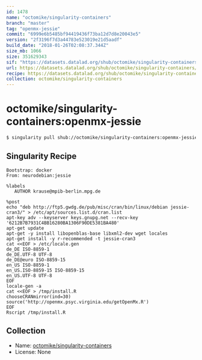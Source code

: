 ```yaml
---
id: 1478
name: "octomike/singularity-containers"
branch: "master"
tag: "openmx-jessie"
commit: "6999e6b5485bf94419436f73ba12d7d8e20043e5"
version: "2f3196f7d3a44783e523019e21d5aadf"
build_date: "2018-01-26T02:08:37.344Z"
size_mb: 1066
size: 351629343
sif: "https://datasets.datalad.org/shub/octomike/singularity-containers/openmx-jessie/2018-01-26-6999e6b5-2f3196f7/2f3196f7d3a44783e523019e21d5aadf.simg"
url: https://datasets.datalad.org/shub/octomike/singularity-containers/openmx-jessie/2018-01-26-6999e6b5-2f3196f7/
recipe: https://datasets.datalad.org/shub/octomike/singularity-containers/openmx-jessie/2018-01-26-6999e6b5-2f3196f7/Singularity
collection: octomike/singularity-containers
---
```


# octomike/singularity-containers:openmx-jessie

```bash
$ singularity pull shub://octomike/singularity-containers:openmx-jessie
```

## Singularity Recipe

```singularity
Bootstrap: docker
From: neurodebian:jessie

%labels
   AUTHOR krause@mpib-berlin.mpg.de

%post
echo "deb http://ftp5.gwdg.de/pub/misc/cran/bin/linux/debian jessie-cran3/" > /etc/apt/sources.list.d/cran.list
apt-key adv --keyserver keys.gnupg.net --recv-key '6212B7B7931C4BB16280BA1306F90DE5381BA480'
apt-get update
apt-get -y install libopenblas-base libxml2-dev wget locales
apt-get install -y r-recommended -t jessie-cran3
cat <<EOF > /etc/locale.gen
de_DE ISO-8859-1
de_DE.UTF-8 UTF-8
de_DE@euro ISO-8859-15
en_US ISO-8859-1
en_US.ISO-8859-15 ISO-8859-15
en_US.UTF-8 UTF-8
EOF
locale-gen -a
cat <<EOF > /tmp/install.R
chooseCRANmirror(ind=30)
source('http://openmx.psyc.virginia.edu/getOpenMx.R')
EOF
Rscript /tmp/install.R
```

## Collection

 - Name: [octomike/singularity-containers](https://github.com/octomike/singularity-containers)
 - License: None

